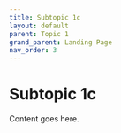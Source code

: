 ```yaml
---
title: Subtopic 1c
layout: default
parent: Topic 1
grand_parent: Landing Page
nav_order: 3
---
```


# Subtopic 1c

Content goes here.